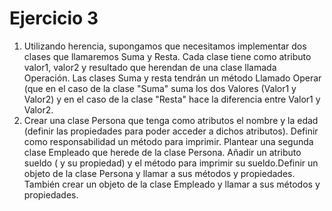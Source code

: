 # Ejercicio 3
1. Utilizando herencia, supongamos que necesitamos implementar dos clases que llamaremos Suma y Resta.
Cada clase tiene como atributo valor1, valor2 y resultado que herendan de una clase llamada Operación.
Las clases Suma y resta tendrán un método Llamado Operar (que en el caso de la clase "Suma" suma los dos Valores (Valor1 y Valor2)
y en el caso de la clase "Resta" hace la diferencia entre Valor1 y Valor2.
2. Crear una clase Persona que tenga como atributos el nombre y la edad (definir las propiedades para poder acceder a dichos atributos).
Definir como responsabilidad un método para imprimir. Plantear una segunda clase Empleado que herede de la clase Persona.
Añadir un atributo sueldo ( y su propiedad) y el método para imprimir su sueldo.Definir un objeto de la clase Persona y llamar a sus métodos y propiedades.
También crear un objeto de la clase Empleado y llamar a sus métodos y propiedades.
